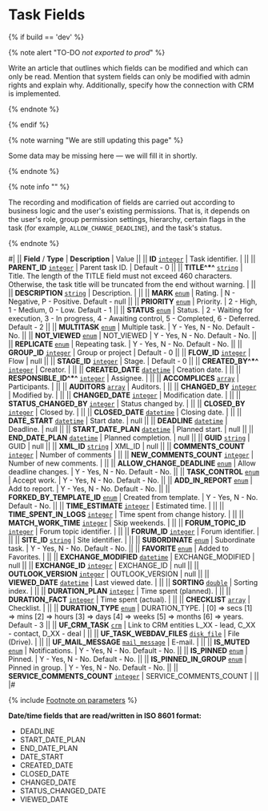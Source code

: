 # Task Fields

{% if build == 'dev' %}

{% note alert "TO-DO _not exported to prod_" %}

Write an article that outlines which fields can be modified and which can only be read. Mention that system fields can only be modified with admin rights and explain why. Additionally, specify how the connection with CRM is implemented.

{% endnote %}

{% endif %}

{% note warning "We are still updating this page" %}

Some data may be missing here — we will fill it in shortly.

{% endnote %}

{% note info "" %}

The recording and modification of fields are carried out according to business logic and the user's existing permissions. That is, it depends on the user's role, group permission settings, hierarchy, certain flags in the task (for example, `ALLOW_CHANGE_DEADLINE`), and the task's status.

{% endnote %}

#|
|| **Field** / **Type** | **Description** | Value ||
|| **ID**
[`integer`](../data-types.md) | Task identifier. | ||
|| **PARENT_ID**
[`integer`](../data-types.md) | Parent task ID. | Default - 0 ||
|| **TITLE^*^**
[`string`](../data-types.md) | Title. The length of the TITLE field must not exceed 460 characters. Otherwise, the task title will be truncated from the end without warning. | ||
|| **DESCRIPTION**
[`string`](../data-types.md) | Description. | ||
|| **MARK**
[`enum`](../data-types.md) | Rating. | N - Negative,
P - Positive.
Default - null ||
|| **PRIORITY**
[`enum`](../data-types.md) | Priority. | 2 - High,
1 - Medium,
0 - Low.
Default - 1 ||
|| **STATUS**
[`enum`](../data-types.md) | Status. | 2 - Waiting for execution,
3 - In progress,
4 - Awaiting control,
5 - Completed,
6 - Deferred.
Default - 2 ||
|| **MULTITASK**
[`enum`](../data-types.md) | Multiple task. | Y - Yes,
N - No.
Default - No. ||
|| **NOT_VIEWED**
[`enum`](../data-types.md) | NOT_VIEWED | Y - Yes,
N - No.
Default - No. ||
|| **REPLICATE**
[`enum`](../data-types.md) | Repeating task. | Y - Yes,
N - No.
Default - No. ||
|| **GROUP_ID**
[`integer`](../data-types.md) | Group or project | Default - 0 ||
|| **FLOW_ID**
[`integer`](../data-types.md) | Flow | null ||
|| **STAGE_ID**
[`integer`](../data-types.md) | Stage. | Default - 0 ||
|| **CREATED_BY^*^**
[`integer`](../data-types.md) | Creator. | ||
|| **CREATED_DATE**
[`datetime`](../data-types.md) | Creation date. | ||
|| **RESPONSIBLE_ID^*^**
[`integer`](../data-types.md) | Assignee. | ||
|| **ACCOMPLICES**
[`array`](../data-types.md) | Participants. | ||
|| **AUDITORS**
[`array`](../data-types.md) | Auditors. | ||
|| **CHANGED_BY**
[`integer`](../data-types.md) | Modified by. | ||
|| **CHANGED_DATE**
[`integer`](../data-types.md) | Modification date. | ||
|| **STATUS_CHANGED_BY**
[`integer`](../data-types.md) | Status changed by. | ||
|| **CLOSED_BY**
[`integer`](../data-types.md) | Closed by. | ||
|| **CLOSED_DATE**
[`datetime`](../data-types.md) | Closing date. | ||
|| **DATE_START**
[`datetime`](../data-types.md) | Start date. | null ||
|| **DEADLINE**
[`datetime`](../data-types.md) | Deadline. | null ||
|| **START_DATE_PLAN**
[`datetime`](../data-types.md) | Planned start. | null ||
|| **END_DATE_PLAN**
[`datetime`](../data-types.md) | Planned completion. | null ||
|| **GUID**
[`string`](../data-types.md) | GUID | null ||
|| **XML_ID**
[`string`](../data-types.md) | XML_ID | null ||
|| **COMMENTS_COUNT**
[`integer`](../data-types.md) | Number of comments | ||
|| **NEW_COMMENTS_COUNT**
[`integer`](../data-types.md) | Number of new comments. | ||
|| **ALLOW_CHANGE_DEADLINE**
[`enum`](../data-types.md) | Allow deadline changes. | Y - Yes,
N - No.
Default - No. ||
|| **TASK_CONTROL**
[`enum`](../data-types.md) | Accept work. | Y - Yes,
N - No.
Default - No. ||
|| **ADD_IN_REPORT**
[`enum`](../data-types.md) | Add to report. | Y - Yes,
N - No.
Default - No. ||
|| **FORKED_BY_TEMPLATE_ID**
[`enum`](../data-types.md) | Created from template. | Y - Yes,
N - No.
Default - No. ||
|| **TIME_ESTIMATE**
[`integer`](../data-types.md) | Estimated time. | ||
|| **TIME_SPENT_IN_LOGS**
[`integer`](../data-types.md) | Time spent from change history. | ||
|| **MATCH_WORK_TIME**
[`integer`](../data-types.md) | Skip weekends. | ||
|| **FORUM_TOPIC_ID**
[`integer`](../data-types.md) | Forum topic identifier. | ||
|| **FORUM_ID**
[`integer`](../data-types.md) | Forum identifier. | ||
|| **SITE_ID**
[`string`](../data-types.md) | Site identifier. | ||
|| **SUBORDINATE**
[`enum`](../data-types.md) | Subordinate task. | Y - Yes,
N - No.
Default - No. ||
|| **FAVORITE**
[`enum`](../data-types.md) | Added to Favorites. | ||
|| **EXCHANGE_MODIFIED**
[`datetime`](../data-types.md) | EXCHANGE_MODIFIED | null ||
|| **EXCHANGE_ID**
[`integer`](../data-types.md) | EXCHANGE_ID | null ||
|| **OUTLOOK_VERSION**
[`integer`](../data-types.md) | OUTLOOK_VERSION | null ||
|| **VIEWED_DATE**
[`datetime`](../data-types.md) | Last viewed date. | ||
|| **SORTING**
[`double`](../data-types.md) | Sorting index. | ||
|| **DURATION_PLAN**
[`integer`](../data-types.md) | Time spent (planned). | ||
|| **DURATION_FACT**
[`integer`](../data-types.md) | Time spent (actual). | ||
|| **CHECKLIST**
[`array`](../data-types.md) | Checklist. | ||
|| **DURATION_TYPE**
[`enum`](../data-types.md) | DURATION_TYPE. | \[0\] => secs
\[1\] => mins
\[2\] => hours
\[3\] => days
\[4\] => weeks
\[5\] => months
\[6\] => years.
Default - 3 ||
|| **UF_CRM_TASK**
[`crm`](../data-types.md) | Link to CRM entities
L_XX - lead,
C_XX - contact,
D_XX - deal | ||
|| **UF_TASK_WEBDAV_FILES**
[`disk_file`](../data-types.md) | File (Drive). | ||
|| **UF_MAIL_MESSAGE**
[`mail_message`](../data-types.md) | E-mail. | ||
|| **IS_MUTED**
[`enum`](../data-types.md) | Notifications. | Y - Yes,
N - No.
Default - No. ||
|| **IS_PINNED**
[`enum`](../data-types.md) | Pinned. | Y - Yes,
N - No.
Default - No. ||
|| **IS_PINNED_IN_GROUP**
[`enum`](../data-types.md) | Pinned in group. | Y - Yes,
N - No.
Default - No. ||
|| **SERVICE_COMMENTS_COUNT**
[`integer`](../data-types.md) | SERVICE_COMMENTS_COUNT | ||
|#

{% include [Footnote on parameters](../../_includes/required.md) %}

**Date/time fields that are read/written in ISO 8601 format:**

- DEADLINE
- START_DATE_PLAN
- END_DATE_PLAN
- DATE_START
- CREATED_DATE
- CLOSED_DATE
- CHANGED_DATE
- STATUS_CHANGED_DATE
- VIEWED_DATE
